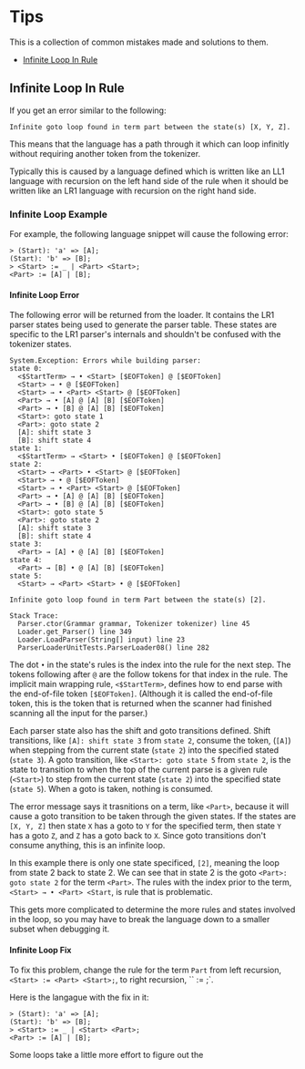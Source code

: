 ﻿# Tips

This is a collection of common mistakes made and solutions to them.

- [Infinite Loop In Rule](#infinite-loop-in-rule)

## Infinite Loop In Rule

If you get an error similar to the following:

`Infinite goto loop found in term part between the state(s) [X, Y, Z].`

This means that the language has a path through it which can loop infinitly
without requiring another token from the tokenizer.

Typically this is caused by a language defined which is written like an LL1
language with recursion on the left hand side of the rule when it should
be written like an LR1 language with recursion on the right hand side.

### Infinite Loop Example

For example, the following language snippet will cause the following error:

```text
> (Start): 'a' => [A];
(Start): 'b' => [B];
> <Start> := _ | <Part> <Start>;
<Part> := [A] | [B];
```

#### Infinite Loop Error

The following error will be returned from the loader.
It contains the LR1 parser states being used to generate the parser table.
These states are specific to the LR1 parser's internals and shouldn't be confused
with the tokenizer states.

```text
System.Exception: Errors while building parser:
state 0:
  <$StartTerm> → • <Start> [$EOFToken] @ [$EOFToken]
  <Start> → • @ [$EOFToken]
  <Start> → • <Part> <Start> @ [$EOFToken]
  <Part> → • [A] @ [A] [B] [$EOFToken]
  <Part> → • [B] @ [A] [B] [$EOFToken]
  <Start>: goto state 1
  <Part>: goto state 2
  [A]: shift state 3
  [B]: shift state 4
state 1:
  <$StartTerm> → <Start> • [$EOFToken] @ [$EOFToken]
state 2:
  <Start> → <Part> • <Start> @ [$EOFToken]
  <Start> → • @ [$EOFToken]
  <Start> → • <Part> <Start> @ [$EOFToken]
  <Part> → • [A] @ [A] [B] [$EOFToken]
  <Part> → • [B] @ [A] [B] [$EOFToken]
  <Start>: goto state 5
  <Part>: goto state 2
  [A]: shift state 3
  [B]: shift state 4
state 3:
  <Part> → [A] • @ [A] [B] [$EOFToken]
state 4:
  <Part> → [B] • @ [A] [B] [$EOFToken]
state 5:
  <Start> → <Part> <Start> • @ [$EOFToken]

Infinite goto loop found in term Part between the state(s) [2].

Stack Trace: 
  Parser.ctor(Grammar grammar, Tokenizer tokenizer) line 45
  Loader.get_Parser() line 349
  Loader.LoadParser(String[] input) line 23
  ParserLoaderUnitTests.ParserLoader08() line 282
```

The dot `•` in the state's rules is the index into the rule for the next step.
The tokens following after `@` are the follow tokens for that index in the rule.
The implicit main wrapping rule, `<$StartTerm>`, defines how to end
parse with the end-of-file token `[$EOFToken]`.
(Although it is called the end-of-file token, this is the token that is returned
when the scanner had finished scanning all the input for the parser.)

Each parser state also has the shift and goto transitions defined.
Shift transitions, like `[A]: shift state 3` from `state 2`, consume the token,
(`[A]`) when stepping from the current state (`state 2`) into the specified
stated (`state 3`). A goto transition, like `<Start>: goto state 5` from `state 2`,
is the state to transition to when the top of the current parse is a given
rule (`<Start>`) to step from the current state (`state 2`) into the specified
state (`state 5`). When a goto is taken, nothing is consumed.

The error message says it trasnitions on a term, like `<Part>`, because it
will cause a goto transition to be taken through the given states.
If the states are `[X, Y, Z]` then state `X` has a goto to `Y` for the specified
term, then state `Y` has a goto `Z`, and `Z` has a goto back to `X`.
Since goto transitions don't consume anything, this is an infinite loop.

In this example there is only one state specificed, `[2]`, meaning the
loop from state 2 back to state 2. We can see that in state 2 is the
goto `<Part>: goto state 2` for the term `<Part>`.
The rules with the index prior to the term, `<Start> → • <Part> <Start`,
is rule that is problematic.

This gets more complicated to determine the more rules and states involved in the
loop, so you may have to break the language down to a smaller subset when debugging it.

#### Infinite Loop Fix

To fix this problem, change the rule for the term `Part`
from left recursion, `<Start> := <Part> <Start>;`,
to right recursion, ``<Start> := <Start> <Part>;`.

Here is the langague with the fix in it:

```text
> (Start): 'a' => [A];
(Start): 'b' => [B];
> <Start> := _ | <Start> <Part>;
<Part> := [A] | [B];
```

Some loops take a little more effort to figure out the 
